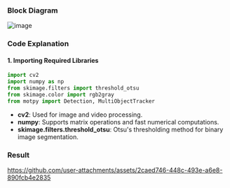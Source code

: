 ### Block Diagram
![image](https://github.com/user-attachments/assets/79720cde-f0ea-40e0-8e72-2dde978bcdf0)
### Code Explanation
#### 1. Importing Required Libraries
```python
import cv2
import numpy as np
from skimage.filters import threshold_otsu
from skimage.color import rgb2gray
from motpy import Detection, MultiObjectTracker
```
* **cv2**: Used for image and video processing.
* **numpy**: Supports matrix operations and fast numerical computations.
* **skimage.filters.threshold_otsu**: Otsu's thresholding method for binary image segmentation.
### Result 
https://github.com/user-attachments/assets/2caed746-448c-493e-a6e8-890fcb4e2835

